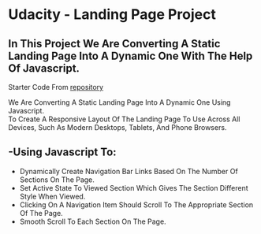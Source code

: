 # Udacity - Landing Page Project



## In This Project We Are Converting A Static Landing Page Into A Dynamic One With The Help Of Javascript.

Starter Code From [repository](https://github.com/udacity/fend/tree/refresh-2019/projects/Udacity-Landing-Page)

We Are Converting A Static Landing Page Into A Dynamic One Using Javascript.<br>
To Create A Responsive Layout Of The Landing Page To Use Across All Devices, Such As Modern Desktops, Tablets, And Phone Browsers.

## -Using Javascript To: <br>
<ul>
    <li>Dynamically Create Navigation Bar Links Based On The Number Of Sections On The Page.</li>
    <li>Set Active State To Viewed Section Which Gives The Section Different Style When Viewed.</li>
    <li>Clicking On A Navigation Item Should Scroll To The Appropriate Section Of The Page.</li>
    <li>Smooth Scroll To Each Section On The Page.</li>
</ul>
